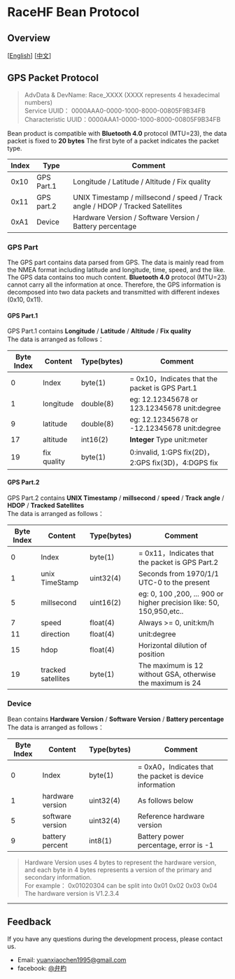 # RaceHF Bean Protocol

## Overview

\[[English](https://github.com/zbianbiaos/RaceHF_Protocol/blob/master/RaceHF_Bean/README.md)\]
[[中文](https://github.com/zbianbiaos/RaceHF_Protocol/blob/master/RaceHF_Bean/README_zh.md)\]

## GPS Packet Protocol

> AdvData & DevName:   Race_XXXX (XXXX represents 4 hexadecimal numbers)  
> Service UUID：       0000AAA0-0000-1000-8000-00805F9B34FB  
> Characteristic UUID：0000AAA1-0000-1000-8000-00805F9B34FB

Bean product is compatible with **Bluetooth 4.0** protocol (MTU=23),
the data packet is fixed to **20 bytes** The first byte of a packet indicates the packet type.

Index | Type        | Comment
---   | ---         | ---
0x10  | GPS Part.1  | Longitude / Latitude / Altitude / Fix quality
0x11  | GPS part.2  | UNIX Timestamp / millsecond  / speed / Track angle / HDOP / Tracked Satellites
0xA1  | Device      | Hardware Version / Software Version / Battery percentage

### GPS Part

The GPS part contains data parsed from GPS.
The data is mainly read from the NMEA format including latitude and longitude, time, speed, and the like.
The GPS data contains too much content. **Bluetooth 4.0** protocol (MTU=23) cannot carry all the information at once.
Therefore, the GPS information is decomposed into two data packets and transmitted with different indexes (0x10, 0x11).

#### GPS Part.1

GPS Part.1 contains **Longitude** / **Latitude** / **Altitude** / **Fix quality**  
The data is arranged as follows：

Byte Index | Content             | Type(bytes) | Comment
---        | ---                 | ---         | ---
0          | Index               | byte(1)     | = 0x10，Indicates that the packet is GPS Part.1
1          | longitude           | double(8)   | eg: 12.12345678 or 123.12345678 unit:degree
9          | latitude            | double(8)   | eg: 12.12345678 or -12.12345678 unit:degree
17         | altitude            | int16(2)    | **Integer** Type unit:meter
19         | fix quality         | byte(1)     | 0:invalid, 1:GPS fix(2D)，2:GPS fix(3D)，4:DGPS fix

#### GPS Part.2

GPS Part.2 contains **UNIX Timestamp** / **millsecond**  / **speed** / **Track angle** / **HDOP** / **Tracked Satellites**  
The data is arranged as follows：

Byte Index | Content             | Type(bytes) | Comment
---        | ---                 | ---         | ---
0          | Index               | byte(1)     | = 0x11，Indicates that the packet is GPS Part.2
1          | unix TimeStamp      | uint32(4)   | Seconds from 1970/1/1 UTC-0 to the present
5          | millsecond          | uint16(2)   | eg: 0, 100 ,200, ... 900 or higher precision like: 50, 150,950,etc..
7          | speed               | float(4)    | Always >= 0, unit:km/h
11         | direction           | float(4)    | unit:degree
15         | hdop                | float(4)    | Horizontal dilution of position
19         | tracked satellites  | byte(1)     | The maximum is 12 without GSA, otherwise the maximum is 24

### Device

Bean contains **Hardware Version** / **Software Version** / **Battery percentage**  
The data is arranged as follows：

Byte Index | Content             | Type(bytes) | Comment
---        | ---                 | ---         | ---
0          | Index               | byte(1)     | = 0xA0，Indicates that the packet is device information
1          | hardware version    | uint32(4)   | As follows below
5          | software version    | uint32(4)   | Reference hardware version
9          | battery percent     | int8(1)     | Battery power percentage, error is -1

> Hardware Version uses 4 bytes to represent the hardware version,
> and each byte in 4 bytes represents a version of the primary and secondary information.  
> For example：
> 0x01020304 can be split into 0x01 0x02 0x03 0x04  
> The hardware version is V1.2.3.4

***

## Feedback

If you have any questions during the development process, please contact us.

- Email: [yuanxiaochen1995@gmail.com](yuanxiaochen1995@gmail.com)
- facebook: [@弁杓](https://www.facebook.com/profile.php?id=100015307727134)
